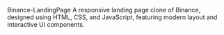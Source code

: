 Binance-LandingPage
A responsive landing page clone of Binance, designed using HTML, CSS, and JavaScript, featuring modern layout and interactive UI components.
